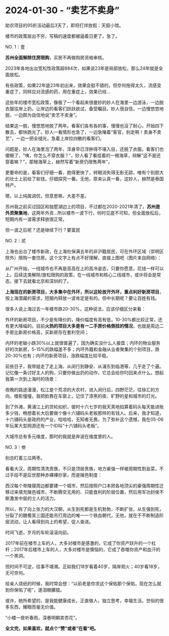 # 2024-01-30 - “卖艺不卖身”

助农项目的95折活动最后3天了，即将打烊放假：天叙小馆。

楼市的政策层出不穷，写稿的速度都被逼着日更了，急了。

NO. 1｜壹

**苏州全面解除住房限购**，买房不再做购房资格审核。

2023年各地出台宽松性政策超884次，如果说23年是局部放松，那么24年就是全面放松。

有些政策，如果22年底23年初出来，效果会挺不错的，但奈何拖得太久，流感变重症了，同样应对流感的药，用在重症上，效果已经...

这些年的楼市宽松政策，像极了一个看起来很曼妙的妙人在海里一边游泳，一边脱衣服往岸上扔，让岸边的看客们跃跃欲试，备受瞩目。妙人很自信，一边慢悠悠地脱，一边颇为自信地说“卖艺不卖身”。

结果这一脱，慢悠悠地脱了两年。看客们各有各的事，慢慢也没了耐心，开始四下散去，都快跑光了。妙人一看情形也急了，一边急嚷着“客官，别走啊！卖身不卖艺”，一边一把全褪光，急着上岸拉四散的看客们。

问题是，妙人在海里泡了两年，浑身早已浮肿得不堪入目，还脱了衣服。看客们也傻眼了，“咦，你怎么不穿衣服？”，妙人看了看挂着的一根海草，辩解“这不是还穿着嘛？”，那根海草上，赫然写着“新房仍限售两年”。

更要命的是，看客们仔细一看，跑得更快了，转眼消失得无影无踪，唯有个别胆大的壮士上前给了些钱，仔细探究一番。无他，原来认真一看，这妙人，赫然是泰国特产。

嗯，以上纯属调侃，但意思嘛，大差不差。

苏州我之前买过园区和独墅湖边上的项目，不过都在2020-2021年清了，**苏州是外资聚集地**，这两年外资...所以楼市一波下行，何时见底不可知，但全面放松后，短期内有一波需求释放很正常。

但一波之后呢？还是继续下行？要富民

NO. 2｜贰

上海也出台了楼市新政，在上海社保满五年的非沪籍居民，可在外环区域（崇明区除外）限购一套住房。这个文字上有点不好理解，直接上图吧（图片来自网络）：



从广州开始，一线城市也不再是高高在上的高冷姿态，只要你愿意，花钱一样可以上。后续这类解除/放松限购的政策，在一线城市和核心二线城市，或许将会是常态，接下去就看北京和深圳的了。

**上海现在的新房项目，大多集中在外环，所以这轮放开外环，重点利好新房项目**，按上海潜藏的需求，短期内释放一波肯定是有的。但中长期呢？要让百姓有钱。

很多人说上海过去一年楼市跌20-30%，这种说法，应该仔细区分来看：

外环的新房项目，不少是有降价的，降价幅度有高有低，10-30%都比较正常，还有更大降幅的。目前**火热的项目大多是有一二手房价格倒挂的情况**，也就是周边二手房比新房价格高，买新房存在套利空间；

内环的老破小跌30%以上就很普遍了，因为确实没什么人接盘；内环的物业服务好的次新房，5-15%的跌幅差不多；内环外籍和金融从业者聚集的个别项目，跌20-30%也有；内环的新房项目，涨跌幅度比较平稳。

前些日子，我带娃走了走上海，从闵行到静安、从浦东到临港等，几乎走了个遍。记忆像一条讨好主人的狗，只要你做出扔的动作，它总会给你叼回来点什么。想起我第一次到上海时的场景：

夜晚的路途漫漫，松江是个荒凉的大农村，进入闵行后，四野茫茫，往徐汇的方向，楼影憧憧，我把脸靠在车窗上，记住了漆黑的夜、旷野的星和城市的灯光。

到了外滩，黄浦江上的货轮如织，彼时十六七岁的我天真地掐算着码头每天能进账多少钱，畅想着长大后要做个像十六铺码头老板那样的有钱人。后来，我才知道，十六铺码头是政府的产业，哈哈哈，无知者无畏。为了弥补这个遗憾，我在05-06年玩某大型网游还有一个ID叫“十六铺码头老板”。

大城市总有多元维度，那时的我就是奔波在维度里的人。

NO. 3｜叁

别总盯着三瓜两枣。

看看大汉，周期性清洗贵族，不只是顶层贵族，地方豪强一样被周期性割韭菜，不过手段不是后世那种赤裸裸抄家，而是陵邑制度：

西汉每个帝陵寝周边都要建一个城市，然后按照户口本把各地顶尖的豪强周期性迁移过来填充陵邑城市，不断腾空无用的、只能食利的阶层位置，然后用军功封侯不断激发中层的士人的活力。

所以，有了向上张力的大汉朝，从生到死都是生机勃勃，不断扩张，从生强到死，分裂了的魏蜀吴三国还能吊打周边的唯一一个铁血朝代，无他，就在于不断制造阶层流动，让人看得到向上的希望，促人奋进。

时间飞逝，岁月的车轮滚滚向前。

2017年前在楼市上车的人，大多对楼市是感激的，它成了你资产跃升的一个杠杆；2017年后楼市上车的人，大多对楼市是懊恼的，它成了吞噬你资产和血汗的一个黑洞。

但时间不可逆，往事不堪溯。正如我们18岁看着40岁，隔岸观火；40岁看18岁，无可奈何。

给亲人烧纸的时候，我时常会想：“以前老是你求这个保佑那个保佑，现在怎么就到你保佑了呢”，遂泪眼朦胧。

或许，她所希望的，是我能健康成长，正直做人，独立思考，幸福生活。世俗的很多东西，耀眼而毫无价值。

“小楼一夜听春雨，深巷明朝卖杏花”。

**全文完，如果喜欢，就点个“赞”或者“在看”吧。**